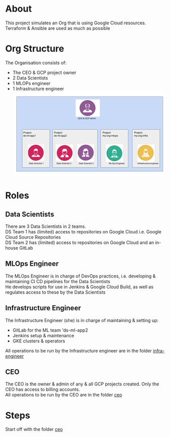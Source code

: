 # About
This project simulates an Org that is using Google Cloud resources. Terraform & Ansible are used as much as possible

# Org Structure
The Organisation consists of:
- The CEO & GCP project owner
- 2 Data Scientists
- 1 MLOPs engineer
- 1 Infrastructure engineer  
![Org Structure](./Org%20structure.jpg)


# Roles
## Data Scientists
There are 3 Data Scientists in 2 teams.  
DS Team 1 has (limited) access to repositories on Google Cloud i.e. Google Cloud Source Repositories  
DS Team 2 has (limited) access to repositories on Google Cloud and an in-house GitLab
  

## MLOps Engineer
The MLOps Engineer is in charge of DevOps practices, i.e. developing & maintaining CI CD pipelines for the Data Scientists  
He develops scripts for use in Jenkins & Google Cloud Build, as well as regulates access to these by the Data Scientists
  

## Infrastructure Engineer
The Infrastructure Engineer (she) is in charge of maintaining & setting up:
- GitLab for the ML team 'ds-ml-app2
- Jenkins setup & maintenance
- GKE clusters & operators
  
All operations to be run by the Infrastructure engineer are in the folder [infra-engineer](./infra-engineer/)
  

## CEO
The CEO is the owner & admin of any & all GCP projects created. Only the CEO has access to billing accounts.  
All operations to be run by the CEO are in the folder [ceo](./ceo/)


# Steps
Start off with the folder [ceo](./ceo/)
